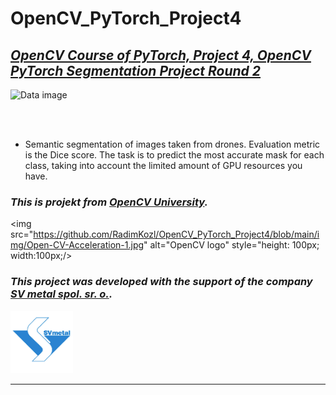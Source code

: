 # OpenCV_PyTorch_Project4

## ***[OpenCV Course of PyTorch, Project 4, OpenCV PyTorch Segmentation Project Round 2](https://www.kaggle.com/competitions/opencv-pytorch-segmentation-project-round2/overview)***

<img src="" alt="Data image" style="height: 300px; width:500px;"/>

<br><br>

- Semantic segmentation of images taken from drones. Evaluation metric is the Dice score. The task is to predict the most accurate mask for each class, taking into account the limited amount of GPU resources you have.

### ***This is projekt from [OpenCV University](https://opencv.org/university/course/deep-learning-with-pytorch/).***

<img src="https://github.com/RadimKozl/OpenCV_PyTorch_Project4/blob/main/img/Open-CV-Acceleration-1.jpg" alt="OpenCV logo" style="height: 100px; width:100px;/>

### ***This project was developed with the support of the company [SV metal spol. sr. o.](https://www.svmetal.cz/cs).***

<img src="https://github.com/RadimKozl/OpenCV_PyTorch_Project4/blob/main/img/SVmetalLogo.png" alt="SVmetal logo" style="height: 100px; width:100px;"/>

-----------------------------------